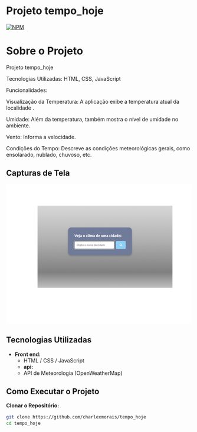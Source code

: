 # Projeto tempo_hoje
[![NPM](https://img.shields.io/npm/l/react)](https://github.com/charlexmorais/tempo_hoje/commit/eac44818178db05e34a2089cd2a876f563937f5e) 

# Sobre o Projeto
Projeto tempo_hoje

Tecnologias Utilizadas: HTML, CSS, JavaScript

Funcionalidades:

Visualização da Temperatura: A aplicação exibe a temperatura atual da localidade .

Umidade: Além da temperatura, também mostra o nível de umidade no ambiente.

Vento: Informa a velocidade.

Condições do Tempo: Descreve as condições meteorológicas gerais, como ensolarado, nublado, chuvoso, etc.


## Capturas de Tela
![Mobile 1](https://github.com/charlexmorais/assets/blob/master/img/tela%20tempo.png)


## Tecnologias Utilizadas

- **Front end:**
  - HTML / CSS / JavaScript
  - **api:**
  - API de Meteorologia (OpenWeatherMap)
## Como Executar o Projeto

**Clonar o Repositório:**
```bash
git clone https://github.com/charlexmorais/tempo_hoje
cd tempo_hoje

